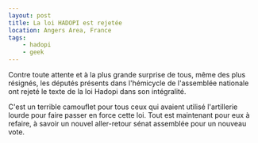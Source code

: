 ```yaml
---
layout: post
title: La loi HADOPI est rejetée
location: Angers Area, France
tags:
    - hadopi
    - geek
---
```


Contre toute attente et à la plus grande surprise de tous, même des plus résignés, les députés présents dans l'hémicycle de l'assemblée nationale ont rejeté le texte de la loi Hadopi dans son intégralité.  


C'est un terrible camouflet pour tous ceux qui avaient utilisé l'artillerie lourde pour faire passer en force cette loi. Tout est maintenant pour eux à refaire, à savoir un nouvel aller-retour sénat assemblée pour un nouveau vote.
